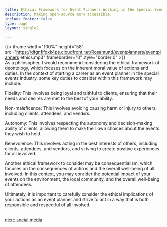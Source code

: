 ```yaml
---
title: Ethical Framework for Event Planners Working in the Special Events  Industry
description: Making open-source more accessible.
include_footer: false
type: page
layout: single2

---
```


{{< iframe width="100%" height="58" src="https://dfgnflfqxk4ps.cloudfront.net/Rosamund/eventplanners/eventplanners ethics.mp3" frameborder="0" style="border:0" >}}<br>
As a philosopher, I would recommend considering the ethical framework of deontology, which focuses on the inherent moral value of actions and duties. In the context of starting a career as an event planner in the special events industry, some key duties to consider within this framework may include:

Fidelity: This involves being loyal and faithful to clients, ensuring that their needs and desires are met to the best of your ability.

Non-maleficence: This involves avoiding causing harm or injury to others, including clients, attendees, and vendors.

Autonomy: This involves respecting the autonomy and decision-making ability of clients, allowing them to make their own choices about the events they wish to hold.

Benevolence: This involves acting in the best interests of others, including clients, attendees, and vendors, and striving to create positive experiences for all involved.

Another ethical framework to consider may be consequentialism, which focuses on the consequences of actions and the overall well-being of all involved. In this context, you may consider the potential impact of your events on the environment, the local community, and the overall well-being of attendees.

Ultimately, it is important to carefully consider the ethical implications of your actions as an event planner and strive to act in a way that is both responsible and respectful of all involved.

<br>
<a href="https://workdojos.com/eventplanners/social">next: social media</a>
</p>